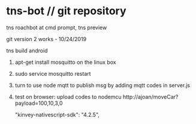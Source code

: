 # tns-bot // git repository
tns roachbot
at cmd prompt, tns preview

git version 2 works - 10/24/2019

tns build android

1. apt-get install mosquitto on the linux box
2. sudo service mosquitto restart
3. turn to use node mqtt to publish msg by adding mqtt codes in server.js
4. test on browser: 
    upload codes to nodemcu
    http://ajoan/moveCar?payload=100,10,3,0


      "kinvey-nativescript-sdk": "4.2.5",

